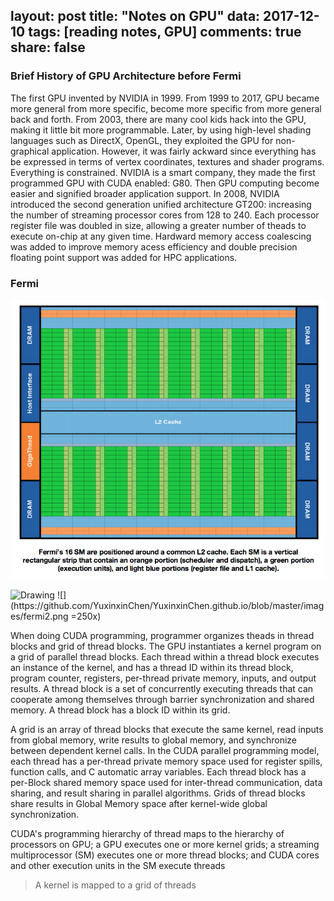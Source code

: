 
layout: post
title: "Notes on GPU"
data: 2017-12-10
tags: [reading notes, GPU]
comments: true
share: false
---

### Brief History of GPU Architecture before Fermi

The first GPU invented by NVIDIA in 1999. From 1999 to 2017, GPU became more general from more specific, become more specific from more general back and forth. From 2003, there are many cool kids hack into the GPU, making it little bit more programmable. Later, by using high-level shading languages such as DirectX, OpenGL, they exploited the GPU for non-graphical application. However, it was fairly ackward since everything has be expressed in terms of vertex coordinates, textures and shader programs. Everything is constrained. NVIDIA is a smart company, they made the first programmed GPU with CUDA enabled: G80. Then GPU computing become easier and signified broader application support. In 2008, NVIDIA introduced the second generation unified architecture GT200: increasing the number of streaming processor cores from 128 to 240. Each processor register file was doubled in size, allowing a greater number of theads to execute on-chip at any given time. Hardward memory access coalescing was added to improve memory acess efficiency and double precision floating point support was added for HPC applications.

### Fermi

![](https://github.com/YuxinxinChen/YuxinxinChen.github.io/blob/master/images/fermi1.png)

<img src="https://github.com/YuxinxinChen/YuxinxinChen.github.io/blob/master/images/fermi2.png =250x" alt="Drawing" style="width: 200px;"/>
![](https://github.com/YuxinxinChen/YuxinxinChen.github.io/blob/master/images/fermi2.png =250x)

When doing CUDA programming, programmer organizes theads in thread blocks and grid of thread blocks. The GPU instantiates a kernel program on a grid of parallel thread blocks. Each thread within a thread block executes an instance of the kernel, and has a thread ID within its thread block, program counter, registers, per-thread private memory, inputs, and output results. 
A thread block is a set of concurrently executing threads that can cooperate among themselves through barrier synchronization and shared memory. A thread block has a block ID within its grid.

A grid is an array of thread blocks that execute the same kernel, read inputs from global memory, write results to global memory, and synchronize between dependent kernel calls. In the CUDA parallel programming model, each thread has a per-thread private memory space used for register spills, function calls, and C automatic array variables. Each thread block has a per-Block shared memory space used for inter-thread communication, data sharing, and result sharing in parallel algorithms. Grids of thread blocks share results in Global Memory space after kernel-wide global synchronization. 

CUDA's programming hierarchy of thread maps to the hierarchy of processors on GPU; a GPU executes one or more kernel grids; a streaming multiprocessor (SM) executes one or more thread blocks; and CUDA cores and other execution units in the SM execute threads 

> A kernel is mapped to a grid of threads
> 
